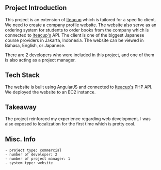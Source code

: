 ## Project Introduction
This project is an extension of [Iteacup](/projects/iteacup) which is tailored for a specific client. We need to create a company profile website. The website also serve as an ordering system for students to order books from the company which is connected to [Iteacup's](/projects/iteacup) API. The client is one of the biggest Japanese course providers in Jakarta, Indonesia. The website can be viewed in Bahasa, English, or Japanese.

There are 2 developers who were included in this project, and one of them is also acting as a project manager.

## Tech Stack
The website is built using AngularJS and connected to [Iteacup's](/projects/iteacup) PHP API. We deployed the website to an EC2 instance.

## Takeaway
The project reinforced my experience regarding web development. I was also exposed to localization for the first time which is pretty cool.

## Misc. Info
    - project type: commercial
    - number of developer: 2
    - number of project manager: 1
    - system type: website